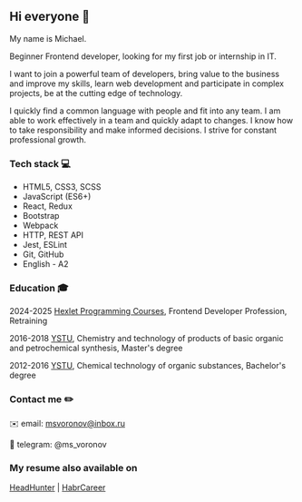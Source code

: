## Hi everyone 👋

My name is Michael.

Beginner Frontend developer, looking for my first job or internship in IT.

I want to join a powerful team of developers, bring value to the business and improve my skills, learn web development and participate in complex projects, be at the cutting edge of technology.

I quickly find a common language with people and fit into any team. I am able to work effectively in a team and quickly adapt to changes. I know how to take responsibility and make informed decisions. I strive for constant professional growth.

### Tech stack :computer:
- HTML5, CSS3, SCSS
- JavaScript (ES6+)
- React, Redux
- Bootstrap
- Webpack
- HTTP, REST API
- Jest, ESLint
- Git, GitHub
- English - A2

### Education :mortar_board:
2024-2025 [Hexlet Programming Courses](https://ru.hexlet.io/), Frontend Developer Profession, Retraining

2016-2018 [YSTU](https://ystu.ru/), Chemistry and technology of products of basic organic and petrochemical synthesis, Master's degree

2012-2016 [YSTU](https://ystu.ru/), Chemical technology of organic substances, Bachelor's degree

### Contact me :pencil2:
:envelope: email: msvoronov@inbox.ru

:speech_balloon: telegram: @ms_voronov

### My resume also available on
[HeadHunter](https://yaroslavl.hh.ru/resume/cea45bdbff0de9ffde0039ed1f706577774571) | [HabrCareer](https://career.habr.com/msvoronov)

<!--
**msvoronov/msvoronov** is a ✨ _special_ ✨ repository because its `README.md` (this file) appears on your GitHub profile.

Here are some ideas to get you started:

- 🔭 I’m currently working on ...
- 🌱 I’m currently learning ...
- 👯 I’m looking to collaborate on ...
- 🤔 I’m looking for help with ...
- 💬 Ask me about ...
- 📫 How to reach me: ...
- 😄 Pronouns: ...
- ⚡ Fun fact: ...
-->
